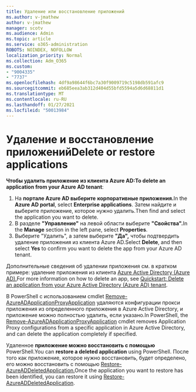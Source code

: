 ```yaml
---
title: Удаление или восстановление приложений
ms.author: v-jmathew
author: v-jmathew
manager: scotv
ms.audience: Admin
ms.topic: article
ms.service: o365-administration
ROBOTS: NOINDEX, NOFOLLOW
localization_priority: Normal
ms.collection: Adm_O365
ms.custom:
- "9004335"
- "7737"
ms.openlocfilehash: 4df9a98644f6bc7a30f9009719c5198db591afc9
ms.sourcegitcommit: eb685eea3ab312d404d55bfd5594a5d6d68811d1
ms.translationtype: MT
ms.contentlocale: ru-RU
ms.lasthandoff: 01/27/2021
ms.locfileid: "50013984"
---
```

# <a name="delete-or-restore-applications"></a><span data-ttu-id="7204f-102">Удаление и восстановление приложений</span><span class="sxs-lookup"><span data-stu-id="7204f-102">Delete or restore applications</span></span>

<span data-ttu-id="7204f-103">**Чтобы удалить приложение из клиента Azure AD:**</span><span class="sxs-lookup"><span data-stu-id="7204f-103">**To delete an application from your Azure AD tenant**:</span></span>

1. <span data-ttu-id="7204f-104">На **портале Azure AD выберите** **корпоративные приложения.**</span><span class="sxs-lookup"><span data-stu-id="7204f-104">In the **Azure AD portal**, select **Enterprise applications**.</span></span> <span data-ttu-id="7204f-105">Затем найдите и выберите приложение, которое нужно удалить.</span><span class="sxs-lookup"><span data-stu-id="7204f-105">Then find and select the application you want to delete.</span></span>
2. <span data-ttu-id="7204f-106">В разделе **"Управление"** на левой области выберите **"Свойства".**</span><span class="sxs-lookup"><span data-stu-id="7204f-106">In the **Manage** section in the left pane, select **Properties**.</span></span>
3. <span data-ttu-id="7204f-107">Выберите "Удалить", а затем выберите **"Да",** чтобы подтвердить удаление приложения из клиента Azure AD.</span><span class="sxs-lookup"><span data-stu-id="7204f-107">Select **Delete**, and then select **Yes** to confirm you want to delete the app from your Azure AD tenant.</span></span>

<span data-ttu-id="7204f-108">Дополнительные сведения об удалении приложения см. в кратком примере: удаление приложения из клиента [Azure Active Directory (Azure AD).](https://docs.microsoft.com/azure/active-directory/manage-apps/delete-application-portal#delete-an-application-from-your-azure-ad-tenant)</span><span class="sxs-lookup"><span data-stu-id="7204f-108">For more information on how to delete an app, see [Quickstart: Delete an application from your Azure Active Directory (Azure AD) tenant](https://docs.microsoft.com/azure/active-directory/manage-apps/delete-application-portal#delete-an-application-from-your-azure-ad-tenant).</span></span>

<span data-ttu-id="7204f-109">В PowerShell с использованием cmdlet [Remove-AzureADApplicationProxyApplication](https://docs.microsoft.com/powershell/module/azuread/remove-azureadapplicationproxyapplication) удаляются конфигурации прокси приложения из определенного приложения в Azure Active Directory, и приложение можно полностью удалить, если указано.</span><span class="sxs-lookup"><span data-stu-id="7204f-109">In PowerShell, the [Remove-AzureADApplicationProxyApplication](https://docs.microsoft.com/powershell/module/azuread/remove-azureadapplicationproxyapplication) cmdlet removes Application Proxy configurations from a specific application in Azure Active Directory, and can delete the application completely if specified.</span></span>

<span data-ttu-id="7204f-110">Удаленное **приложение можно восстановить с помощью** PowerShell.</span><span class="sxs-lookup"><span data-stu-id="7204f-110">You can **restore a deleted application** using PowerShell.</span></span> <span data-ttu-id="7204f-111">После того как приложение, которое нужно восстановить, будет определено, его можно восстановить с помощью [Restore-AzureADDeletedApplication.](https://docs.microsoft.com/powershell/module/azuread/restore-azureaddeletedapplication)</span><span class="sxs-lookup"><span data-stu-id="7204f-111">Once the application you want to restore has been identified, you can restore it using [Restore-AzureADDeletedApplication](https://docs.microsoft.com/powershell/module/azuread/restore-azureaddeletedapplication).</span></span>
